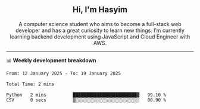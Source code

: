 <h2 align="center">Hi, I'm Hasyim</h2>

<p align="center">A computer science student who aims to become a full-stack web developer and has a great curiosity to learn new things. I’m currently learning backend development using JavaScript and Cloud Engineer with AWS.</p>

---

📊 **Weekly development breakdown**

<!--START_SECTION:waka-->

```txt
From: 12 January 2025 - To: 19 January 2025

Total Time: 2 mins

Python   2 mins          ████████████████████████▓   99.10 %
CSV      0 secs          ▒░░░░░░░░░░░░░░░░░░░░░░░░   00.90 %
```

<!--END_SECTION:waka-->

<!-- - You can reach me on **hasyim11c@gmail.com** -->
